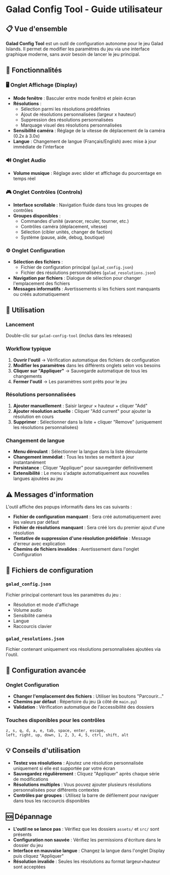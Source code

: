# Galad Config Tool - Guide utilisateur

## 📋 Vue d'ensemble

**Galad Config Tool** est un outil de configuration autonome pour le jeu Galad Islands. Il permet de modifier les paramètres du jeu via une interface graphique moderne, sans avoir besoin de lancer le jeu principal.

## 🚀 Fonctionnalités

### 🖥️ Onglet Affichage (Display)

- **Mode fenêtre** : Basculer entre mode fenêtré et plein écran
- **Résolutions** : 
  - Sélection parmi les résolutions prédéfinies
  - Ajout de résolutions personnalisées (largeur x hauteur)
  - Suppression des résolutions personnalisées
  - Marquage visuel des résolutions personnalisées
- **Sensibilité caméra** : Réglage de la vitesse de déplacement de la caméra (0.2x à 3.0x)
- **Langue** : Changement de langue (Français/English) avec mise à jour immédiate de l'interface

### 🔊 Onglet Audio

- **Volume musique** : Réglage avec slider et affichage du pourcentage en temps réel

### 🎮 Onglet Contrôles (Controls)

- **Interface scrollable** : Navigation fluide dans tous les groupes de contrôles
- **Groupes disponibles** :
  - Commandes d'unité (avancer, reculer, tourner, etc.)
  - Contrôles caméra (déplacement, vitesse)
  - Sélection (cibler unités, changer de faction)
  - Système (pause, aide, debug, boutique)

### ⚙️ Onglet Configuration

- **Sélection des fichiers** :
  - Fichier de configuration principal (`galad_config.json`)
  - Fichier des résolutions personnalisées (`galad_resolutions.json`)
- **Navigation par fichiers** : Dialogue de sélection pour changer l'emplacement des fichiers
- **Messages informatifs** : Avertissements si les fichiers sont manquants ou créés automatiquement

## 🎯 Utilisation

### Lancement

Double-clic sur `galad-config-tool` (inclus dans les releases)

### Workflow typique

1. **Ouvrir l'outil** → Vérification automatique des fichiers de configuration
2. **Modifier les paramètres** dans les différents onglets selon vos besoins
3. **Cliquer sur "Appliquer"** → Sauvegarde automatique de tous les changements
4. **Fermer l'outil** → Les paramètres sont prêts pour le jeu

### Résolutions personnalisées

1. **Ajouter manuellement** : Saisir largeur × hauteur + cliquer "Add"
2. **Ajouter résolution actuelle** : Cliquer "Add current" pour ajouter la résolution en cours
3. **Supprimer** : Sélectionner dans la liste + cliquer "Remove" (uniquement les résolutions personnalisées)

### Changement de langue

- **Menu déroulant** : Sélectionner la langue dans la liste déroulante
- **Changement immédiat** : Tous les textes se mettent à jour instantanément
- **Persistance** : Cliquer "Appliquer" pour sauvegarder définitivement
- **Extensibilité** : Le menu s'adapte automatiquement aux nouvelles langues ajoutées au jeu

## ⚠️ Messages d'information

L'outil affiche des popups informatifs dans les cas suivants :

- **Fichier de configuration manquant** : Sera créé automatiquement avec les valeurs par défaut
- **Fichier de résolutions manquant** : Sera créé lors du premier ajout d'une résolution
- **Tentative de suppression d'une résolution prédéfinie** : Message d'erreur avec explication
- **Chemins de fichiers invalides** : Avertissement dans l'onglet Configuration

## 📁 Fichiers de configuration

### `galad_config.json`
Fichier principal contenant tous les paramètres du jeu :

- Résolution et mode d'affichage
- Volume audio
- Sensibilité caméra
- Langue
- Raccourcis clavier

### `galad_resolutions.json`
Fichier contenant uniquement vos résolutions personnalisées ajoutées via l'outil.

## 🔧 Configuration avancée

### Onglet Configuration

- **Changer l'emplacement des fichiers** : Utiliser les boutons "Parcourir..." 
- **Chemins par défaut** : Répertoire du jeu (à côté de `main.py`)
- **Validation** : Vérification automatique de l'accessibilité des dossiers

### Touches disponibles pour les contrôles
```
z, s, q, d, a, e, tab, space, enter, escape,
left, right, up, down, 1, 2, 3, 4, 5, ctrl, shift, alt
```

## 💡 Conseils d'utilisation

- **Testez vos résolutions** : Ajoutez une résolution personnalisée uniquement si elle est supportée par votre écran
- **Sauvegardez régulièrement** : Cliquez "Appliquer" après chaque série de modifications
- **Résolutions multiples** : Vous pouvez ajouter plusieurs résolutions personnalisées pour différents contextes
- **Contrôles par groupes** : Utilisez la barre de défilement pour naviguer dans tous les raccourcis disponibles

## 🆘 Dépannage

- **L'outil ne se lance pas** : Vérifiez que les dossiers `assets/` et `src/` sont présents
- **Configuration non sauvée** : Vérifiez les permissions d'écriture dans le dossier du jeu
- **Interface en mauvaise langue** : Changez la langue dans l'onglet Display puis cliquez "Appliquer"
- **Résolution invalide** : Seules les résolutions au format largeur×hauteur sont acceptées